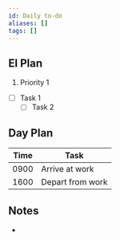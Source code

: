 ```yaml
---
id: Daily to-do
aliases: []
tags: []
---
```


## El Plan

1. Priority 1

- [ ] Task 1
    - [ ] Task 2

## Day Plan

| Time | Task             |
| ---- | ---------------- |
| 0900 | Arrive at work   |
| 1600 | Depart from work |

## Notes

-
